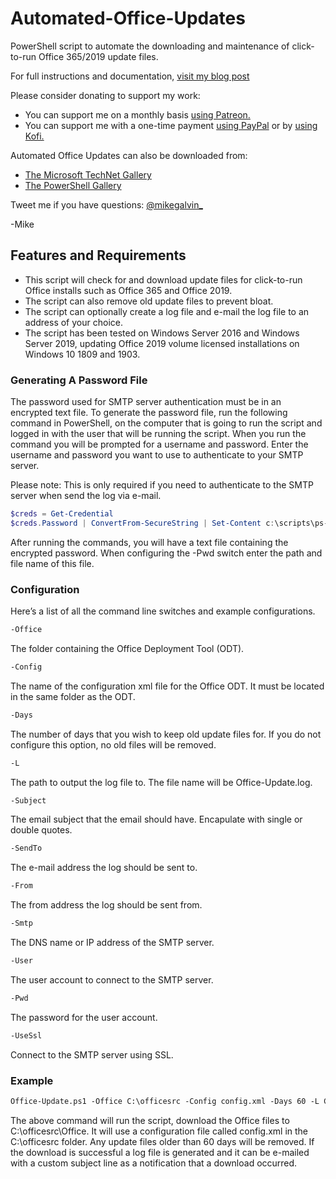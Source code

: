# Automated-Office-Updates

PowerShell script to automate the downloading and maintenance of click-to-run Office 365/2019 update files.

For full instructions and documentation, [visit my blog post](https://gal.vin/2019/06/16/automated-office-updates/)

Please consider donating to support my work:

* You can support me on a monthly basis [using Patreon.](https://www.patreon.com/mikegalvin)
* You can support me with a one-time payment [using PayPal](https://www.paypal.me/digressive) or by [using Kofi.](https://ko-fi.com/mikegalvin)

Automated Office Updates can also be downloaded from:

* [The Microsoft TechNet Gallery](https://gallery.technet.microsoft.com/Automated-Office-Updates-4fef21d3?redir=0)
* [The PowerShell Gallery](https://www.powershellgallery.com/packages/Office-Update/1.0)

Tweet me if you have questions: [@mikegalvin_](https://twitter.com/mikegalvin_)

-Mike

## Features and Requirements

* This script will check for and download update files for click-to-run Office installs such as Office 365 and Office 2019.
* The script can also remove old update files to prevent bloat.
* The script can optionally create a log file and e-mail the log file to an address of your choice.
* The script has been tested on Windows Server 2016 and Windows Server 2019, updating Office 2019 volume licensed installations on Windows 10 1809 and 1903.

### Generating A Password File

The password used for SMTP server authentication must be in an encrypted text file. To generate the password file, run the following command in PowerShell, on the computer that is going to run the script and logged in with the user that will be running the script. When you run the command you will be prompted for a username and password. Enter the username and password you want to use to authenticate to your SMTP server.

Please note: This is only required if you need to authenticate to the SMTP server when send the log via e-mail.

``` powershell
$creds = Get-Credential
$creds.Password | ConvertFrom-SecureString | Set-Content c:\scripts\ps-script-pwd.txt
```

After running the commands, you will have a text file containing the encrypted password. When configuring the -Pwd switch enter the path and file name of this file.

### Configuration

Here’s a list of all the command line switches and example configurations.

``` txt
-Office
```

The folder containing the Office Deployment Tool (ODT).

``` txt
-Config
```

The name of the configuration xml file for the Office ODT. It must be located in the same folder as the ODT.

``` txt
-Days
```

The number of days that you wish to keep old update files for. If you do not configure this option, no old files will be removed.

``` txt
-L
```

The path to output the log file to. The file name will be Office-Update.log.

``` txt
-Subject
```

The email subject that the email should have. Encapulate with single or double quotes.

``` txt
-SendTo
```

The e-mail address the log should be sent to.

``` txt
-From
```

The from address the log should be sent from.

``` txt
-Smtp
```

The DNS name or IP address of the SMTP server.

``` txt
-User
```

The user account to connect to the SMTP server.

``` txt
-Pwd
```

The password for the user account.

``` txt
-UseSsl
```

Connect to the SMTP server using SSL.

### Example

``` txt
Office-Update.ps1 -Office C:\officesrc -Config config.xml -Days 60 -L C:\scripts\logs -Subject 'Server: Office Update' -SendTo me@contoso.com -From Office-Update@contoso.com -Smtp exch01.contoso.com -User me@contoso.com -Pwd P@ssw0rd -UseSsl
```

The above command will run the script, download the Office files to C:\officesrc\Office. It will use a configuration file called config.xml in the C:\officesrc folder. Any update files older than 60 days will be removed. If the download is successful a log file is generated and it can be e-mailed with a custom subject line as a notification that a download occurred.
